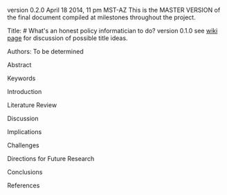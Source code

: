 version 0.2.0
April 18 2014, 11 pm MST-AZ
This is the MASTER VERSION of the final document compiled at milestones throughout the project. 

Title: # What's an honest policy informatician to do?
version 0.1.0
see [wiki page](https://github.com/ASU-CPI/honest-pi/wiki/Article-Title) for discussion of possible title ideas.

Authors: To be determined

Abstract

Keywords

Introduction

Literature Review

Discussion

Implications

Challenges

Directions for Future Research

Conclusions

References


